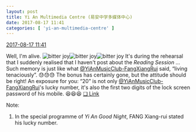 ```yaml
---
layout: post
title: Yi An Multimedia Centre (易安中学多媒体中心)
date: 2017-08-17 11:41
categories: [ 'yi-an-multimedia-centre' ]
---
```


<div class="weibo-info">
  <a href="http://weibo.com/6196825252/FhuL9hoG1">2017-08-17 11:41</a>
</div>

Well, I'm alive. ![bitter joy](http://img.t.sinajs.cn/t4/appstyle/expression/ext/normal/2c/moren_yunbei_org.png)![bitter joy](http://img.t.sinajs.cn/t4/appstyle/expression/ext/normal/2c/moren_yunbei_org.png)![bitter joy](http://img.t.sinajs.cn/t4/appstyle/expression/ext/normal/2c/moren_yunbei_org.png) It's during the rehearsal that I suddenly realised that I haven't post about the *Reading Session* … Such memory is just like what [@YiAnMusicClub-FangXiangRui](http://weibo.com/u/6117583008) said, “living tenaciously”. :sweat::sweat::sweat: The bonus has certainly gone, but the attitude should be right! An exposure for you: “20” is not only [@YiAnMusicClub-FangXiangRui](http://weibo.com/u/6117583008)'s lucky number, it's also the first two digits of the lock screen password of his mobile. :satisfied::satisfied::satisfied: [❏ Link](http://m.ximalaya.com/78339006/sound/47623040/)

<!-- more -->

Note:
1. In the special programme of *Yi An Good Night*, FANG Xiang-rui stated his lucky number.
